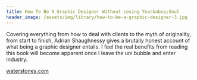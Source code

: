 ```yaml
---
title: How To Be A Graphic Designer Without Losing Your&nbsp;Soul
header_image: /assets/img/library/how-to-be-a-graphic-designer-3.jpg
---
```


Covering everything from how to deal with clients to the myth of originality, from start to finish, Adrian Shaughnessy gives a brutally honest account of what being a graphic designer entails. I feel the real benefits from reading this book will become apparent once I leave the uni bubble and enter industry.

[waterstones.com](http://www.waterstones.com/waterstonesweb/products/adrian+shaughnessy/how+to+be+a+graphic+designer2c+without+losing+your+soul/7616951/ "Waterstones.com")

